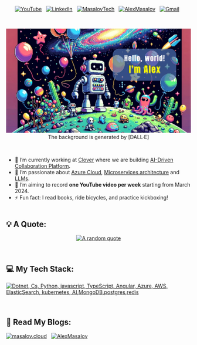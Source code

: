 <div align="center">

[![YouTube](https://img.shields.io/badge/YouTube-%23FF0000.svg?style=for-the-badge&logo=YouTube&logoColor=white)](https://www.youtube.com/@amasalov) &nbsp;
[![LinkedIn](https://img.shields.io/badge/linkedin-%230077B5.svg?style=for-the-badge&logo=linkedin&logoColor=white)](https://www.linkedin.com/in/alex-masalov/) &nbsp;
[![MasalovTech](https://img.shields.io/badge/Masalov.Tech-0078D7?style=for-the-badge&logo=wix&logoColor=white)](https://masalov.cloud) &nbsp;
[![AlexMasalov](https://img.shields.io/badge/AlexMasalov.Com-008CC1?style=for-the-badge&logo=wix&logoColor=white)](https://www.alexmasalov.com) &nbsp;
[![Gmail](https://img.shields.io/badge/Gmail-D14836?style=for-the-badge&logo=gmail&logoColor=white)](mailto:masalov.alexander@gmail.com) &nbsp;

<br> <!-- Adding space -->

[![Hello World, I'm Alex!](assets/heading.jpeg)](https://github.com/zonder)
The background is generated by [DALL·E]

</div>

<br> <!-- Adding space -->

- 🔭 I’m currently working at [Clover](https://www.linkedin.com/company/clovercollab/mycompany/) where we are building [AI-Driven Collaboration Platform](https://clovercollab.com/).
- 🌱 I’m passionate about [Azure Cloud](https://azure.microsoft.com/en-us), [Microservices architecture](https://microservices.io/) and [LLMs](https://en.wikipedia.org/wiki/Large_language_model).
- 📝 I’m aiming to record **one YouTube video per week** starting from March 2024.
- ⚡ Fun fact: I read books, ride bicycles, and practice kickboxing!
<br><br> <!-- Adding space -->

## 💡 A Quote:

<div align="center">

[![A random quote](https://quotes-github-readme.vercel.app/api?type=horizontal&theme=dark)](https://github.com/piyushsuthar/github-readme-quotes)

</div> 

<br> <!-- Adding space -->
## 💻 My Tech Stack:

[![Dotnet, Cs, Python, javascript, TypeScript, Angular, Azure, AWS, ElasticSearch, kubernetes, AI,MongoDB,postgres,redis](https://skillicons.dev/icons?i=dotnet,cs,py,js,ts,angular,azure,aws,elasticsearch,kubernetes,ai,mongodb,postgres,redis)](https://skillicons.dev)

<br> <!-- Adding space -->
## 📖 Read My Blogs:

<p>
    <a target="_blank" href="https://masalov.cloud/category/blog/"><img alt="masalov.cloud" src="https://img.shields.io/badge/masalov.tech-0A0A0A?style=for-the-badge" /></a>&nbsp;&nbsp;
    <a target="_blank" href="https://www.alexmasalov.com/blog"><img alt="AlexMasalov" src="https://img.shields.io/badge/alexmasalov.com-0A0A0A?style=for-the-badge" /></a>&nbsp;&nbsp;
</p>

